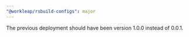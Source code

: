 ```yaml
---
"@workleap/rsbuild-configs": major
---
```


The previous deployment should have been version 1.0.0 instead of 0.0.1.
